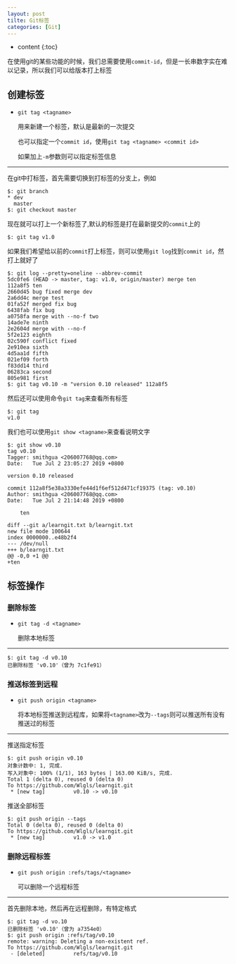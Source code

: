 ```yaml
---
layout: post
tilte: Git标签
categories: [Git]
---
```


* content 
{:toc}

在使用git的某些功能的时候，我们总需要使用`commit-id`，但是一长串数字实在难以记录，所以我们可以给版本打上标签

## 创建标签
* `git tag <tagname>`

    用来新建一个标签，默认是最新的一次提交

    也可以指定一个`commit id`，使用`git tag <tagname> <commit id>`

    如果加上`-m`参数则可以指定标签信息

---


在git中打标签，首先需要切换到打标签的分支上，例如
```shell
$: git branch
* dev
  master
$: git checkout master
```

现在就可以打上一个新标签了,默认的标签是打在最新提交的`commit`上的
```shell
$: git tag v1.0
```

如果我们希望给以前的`commit`打上标签，则可以使用`git log`找到`commit id`，然打上就好了

```shell
$: git log --pretty=oneline --abbrev-commit
5dc0fe6 (HEAD -> master, tag: v1.0, origin/master) merge ten
112a8f5 ten
2660d45 bug fixed merge dev
2a6dd4c merge test
01fa52f merged fix bug
6438fab fix bug
a0758fa merge with --no-f two
14ade7e ninth
2e2604d merge with --no-f
5f2e123 eighth
02c590f conflict fixed
2e910ea sixth
4d5aa1d fifth
021ef09 forth
f83dd14 third
06283ca second
805e981 first
$: git tag v0.10 -m "version 0.10 released" 112a8f5
```

然后还可以使用命令`git tag`来查看所有标签
```shell
$: git tag
v1.0
```

我们也可以使用`git show <tagname>`来查看说明文字
```shell
$: git show v0.10
tag v0.10
Tagger: smithgua <206007768@qq.com>
Date:   Tue Jul 2 23:05:27 2019 +0800

version 0.10 released

commit 112a8f5e38a3330efe44d1f6ef512d471cf19375 (tag: v0.10)
Author: smithgua <206007768@qq.com>
Date:   Tue Jul 2 21:14:48 2019 +0800

    ten

diff --git a/learngit.txt b/learngit.txt
new file mode 100644
index 0000000..e48b2f4
--- /dev/null
+++ b/learngit.txt
@@ -0,0 +1 @@
+ten
```


## 标签操作

### 删除标签

* `git tag -d <tagname>`

    删除本地标签

---

```shell
$: git tag -d v0.10
已删除标签 'v0.10'（曾为 7c1fe91）
```

### 推送标签到远程
* `git push origin <tagname>`

    将本地标签推送到远程库，如果将`<tagname>`改为`--tags`则可以推送所有没有推送过的标签

---


推送指定标签

```shell
$: git push origin v0.10
对象计数中: 1, 完成.
写入对象中: 100% (1/1), 163 bytes | 163.00 KiB/s, 完成.
Total 1 (delta 0), reused 0 (delta 0)
To https://github.com/Wlgls/learngit.git
 * [new tag]         v0.10 -> v0.10
```

推送全部标签
```shell
$: git push origin --tags
Total 0 (delta 0), reused 0 (delta 0)
To https://github.com/Wlgls/learngit.git
 * [new tag]         v1.0 -> v1.0

```

### 删除远程标签
* `git push origin :refs/tags/<tagname>`

    可以删除一个远程标签

---


首先删除本地，然后再在远程删除，有特定格式
```shell
$: git tag -d vo.10
已删除标签 'v0.10'（曾为 a7354e0）
$: git push origin :refs/tag/v0.10
remote: warning: Deleting a non-existent ref.
To https://github.com/Wlgls/learngit.git
 - [deleted]         refs/tag/v0.10
```



